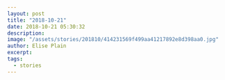 ```yaml
---
layout: post
title: "2018-10-21"
date: 2018-10-21 05:30:32
description: 
image: "/assets/stories/201810/414231569f499aa41217892e8d398aa0.jpg"
author: Elise Plain
excerpt: 
tags: 
  - stories
---
```



<p></p>
